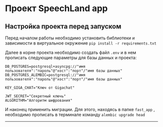 # Проект SpeechLand app


## Настройка проекта перед запуском

Перед началом работы необходимо установить библиотеки и зависимости в виртуальное окружение
`pip install -r requirements.txt`

Далее в корне проекта необходимо создать файл `.env` и в нем прописать следующие параметры для базы данных и проекта:

```
DB_POSTGRES=postgresql+asyncpg://"имя пользователя":"пароль"@"хост":"порт"/"имя базы данных"
DB_POSTGRES_ALEMBIC=postgresql://"имя пользователя":"пароль"@"хост":"порт"/"имя базы данных"

KEY_GIGA_CHAT="Ключ от Gigachat"

JWT_SECRET="Секретный ключь"
ALGORITHM="Алгоритм шифрования"
```

И наконец применить миграции. Для этого, находясь в папке `fast_app` , необходимо прописать в терминале команду `alembic upgrade head`

---